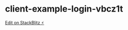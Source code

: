 # client-example-login-vbcz1t

[Edit on StackBlitz ⚡️](https://stackblitz.com/edit/client-example-login-vbcz1t)